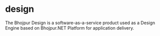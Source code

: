 # design
The Bhojpur Design is a software-as-a-service product used as a Design Engine based on Bhojpur.NET Platform for application delivery.
